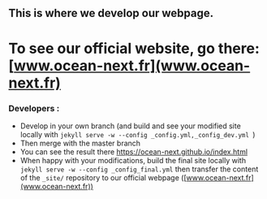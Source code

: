 ## This is where we develop our webpage. 

# To see our official website, go there: [www.ocean-next.fr](www.ocean-next.fr)

### Developers :
* Develop in your own branch (and build and see your modified site locally with ```jekyll serve -w --config _config.yml,_config_dev.yml ```)
* Then merge with the master branch
* You can see the result there https://ocean-next.github.io/index.html
* When happy with your modifications, build the final site locally with ```jekyll serve -w --config _config_final.yml``` then   transfer the content of the ```_site/``` repository to our official webpage ([www.ocean-next.fr](www.ocean-next.fr))
